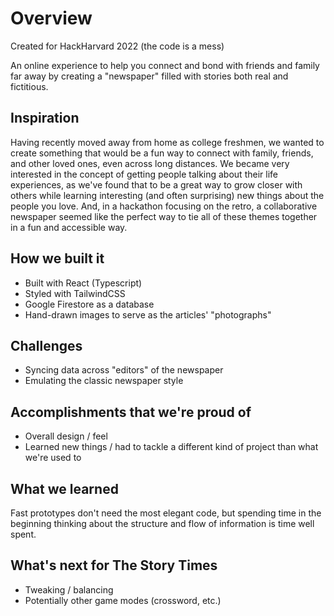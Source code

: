 # Overview
Created for HackHarvard 2022 (the code is a mess)

An online experience to help you connect and bond with friends and family far away by creating a "newspaper" filled with stories both real and fictitious. 

## Inspiration
Having recently moved away from home as college freshmen, we wanted to create something that would be a fun way to connect with family, friends, and other loved ones, even across long distances. We became very interested in the concept of getting people talking about their life experiences, as we've found that to be a great way to grow closer with others while learning interesting (and often surprising) new things about the people you love. And, in a  hackathon focusing on the retro, a collaborative newspaper seemed like the perfect way to tie all of these themes together in a fun and accessible way.
## How we built it
 - Built with React (Typescript)
 - Styled with TailwindCSS
 - Google Firestore as a database
 - Hand-drawn images to serve as the articles' "photographs"

## Challenges
 - Syncing data across "editors" of the newspaper
 - Emulating the classic newspaper style

## Accomplishments that we're proud of
 - Overall design / feel
 - Learned new things / had to tackle a different kind of project than what we're used to

## What we learned
Fast prototypes don't need the most elegant code, but spending time in the beginning thinking about the structure and flow of information is time well spent.

## What's next for The Story Times
 - Tweaking / balancing
 - Potentially other game modes (crossword, etc.)
